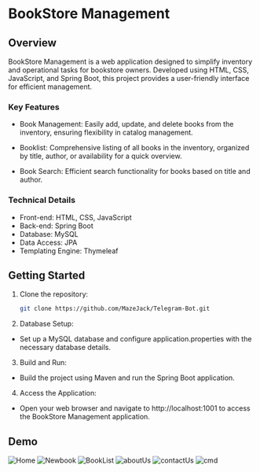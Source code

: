 # BookStore Management

## Overview

BookStore Management is a web application designed to simplify inventory and operational tasks for bookstore owners. Developed using HTML, CSS, JavaScript, and Spring Boot, this project provides a user-friendly     interface for efficient management.

### Key Features

- Book Management: Easily add, update, and delete books from the inventory, ensuring flexibility in catalog management.
  
- Booklist: Comprehensive listing of all books in the inventory, organized by title, author, or availability for a quick overview.

- Book Search: Efficient search functionality for books based on title and author.
  
### Technical Details

- Front-end: HTML, CSS, JavaScript
- Back-end: Spring Boot
- Database: MySQL
- Data Access: JPA
- Templating Engine: Thymeleaf

## Getting Started

1. Clone the repository:

   ```bash
   git clone https://github.com/MazeJack/Telegram-Bot.git

2. Database Setup:

- Set up a MySQL database and configure application.properties with the necessary database details.

3. Build and Run:

- Build the project using Maven and run the Spring Boot application.

4. Access the Application:

- Open your web browser and navigate to http://localhost:1001 to access the BookStore Management application.

## Demo
![Home](https://github.com/MazeJack/Gym-Fitness-Website-Frontend/assets/123349721/81cdbc0b-93cd-4933-96da-0d4cddf04cad)
![Newbook](https://github.com/MazeJack/Gym-Fitness-Website-Frontend/assets/123349721/e87abc0e-17b4-4e73-9c59-1646d49ff428)
![BookList](https://github.com/MazeJack/Gym-Fitness-Website-Frontend/assets/123349721/bc5f2a03-e5e3-4cb2-b053-eca9701a71a2)
![aboutUs](https://github.com/MazeJack/Gym-Fitness-Website-Frontend/assets/123349721/68fddd18-6f8d-4a1b-8027-f83383b20fe4)
![contactUs](https://github.com/MazeJack/Gym-Fitness-Website-Frontend/assets/123349721/82cdcc77-af98-4a07-aa22-678273de4245)
![cmd](https://github.com/MazeJack/Gym-Fitness-Website-Frontend/assets/123349721/61c0b29e-fa95-422c-bec1-fc1df4d30e02)
